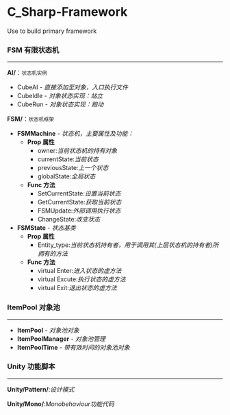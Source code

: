 # C_Sharp-Framework #
Use to build primary framework


### FSM 有限状态机 ###
---
**AI/**：`状态机实例`

- CubeAI - *直接添加至对象，入口执行文件*
- CubeIdle - *对象状态实现：站立*
- CubeRun - *对象状态实现：跑动*

**FSM/**：`状态机框架`

- **FSMMachine** - *状态机，主要属性及功能：*
	- **Prop 属性**
		- owner:*当前状态机的持有对象*
		-  currentState:*当前状态*
		-  previousState:*上一个状态*
		-  globalState:*全局状态*
	- **Func 方法**
		- SetCurrentState:*设置当前状态*
		- GetCurrentState:*获取当前状态*
		- FSMUpdate:*外部调用执行状态*
		- ChangeState:*改变状态* 
- **FSMState** - *状态基类*
	- **Prop 属性**
		- Entity_type:*当前状态机持有者，用于调用其(上层状态机的持有者)所拥有的方法*
	- **Func 方法**
		- virtual Enter:*进入状态的虚方法*
		- virtual Excute:*执行状态的虚方法*
		- virtual Exit:*退出状态的虚方法*
	
### ItemPool 对象池 ###
---
 - **ItemPool** - *对象池对象*
 - **ItemPoolManager** - *对象池管理*
 - **ItemPoolTime** - *带有效时间的对象池对象*

### Unity 功能脚本 ###
---
**Unity/Pattern/**:*设计模式*

**Unity/Mono/**:*Monobehaviour功能代码*

 
